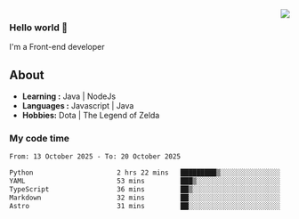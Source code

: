 <img align='right' src="https://github-readme-stats.vercel.app/api?username=jumodada&show_icons=true&theme=vue">

### Hello world 👋

I'm a Front-end developer 
    
## About
-  **Learning :** Java | NodeJs
-  **Languages :** Javascript | Java
-  **Hobbies:** Dota | The Legend of Zelda

### My code time

<!--START_SECTION:waka-->

```txt
From: 13 October 2025 - To: 20 October 2025

Python                     2 hrs 22 mins   █████████▒░░░░░░░░░░░░░░░   36.89 %
YAML                       53 mins         ███▒░░░░░░░░░░░░░░░░░░░░░   13.91 %
TypeScript                 36 mins         ██▒░░░░░░░░░░░░░░░░░░░░░░   09.41 %
Markdown                   32 mins         ██░░░░░░░░░░░░░░░░░░░░░░░   08.38 %
Astro                      31 mins         ██░░░░░░░░░░░░░░░░░░░░░░░   08.25 %
```

<!--END_SECTION:waka-->
